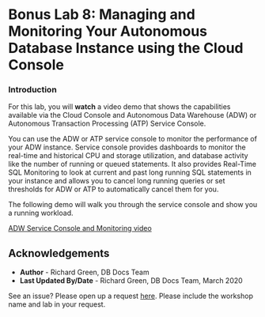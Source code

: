 
<!-- Updated March, 2020 -->

# Bonus Lab 8: Managing and Monitoring Your Autonomous Database Instance using the Cloud Console

### Introduction

For this lab, you will **watch** a video demo that shows the capabilities available via the Cloud Console and Autonomous Data Warehouse (ADW) or Autonomous Transaction Processing (ATP) Service Console.

You can use the ADW or ATP service console to monitor the performance of your ADW instance. Service console provides dashboards to monitor the real-time and historical CPU and storage utilization, and database activity like the number of running or queued statements. It also provides Real-Time SQL Monitoring to  look at current and past long running SQL statements in your instance and allows you to cancel long running queries or set thresholds for ADW or ATP to automatically cancel them for you.

The following demo will walk you through the service console and show you a running workload.

<a href="https://www.youtube.com/watch?v=Imxl2JiYicQ&autoplay=0&html5=1">ADW Service Console and Monitoring video</a>


## Acknowledgements

- **Author** - Richard Green, DB Docs Team
- **Last Updated By/Date** - Richard Green, DB Docs Team, March 2020

See an issue?  Please open up a request [here](https://github.com/oracle/learning-library/issues).   Please include the workshop name and lab in your request. 
